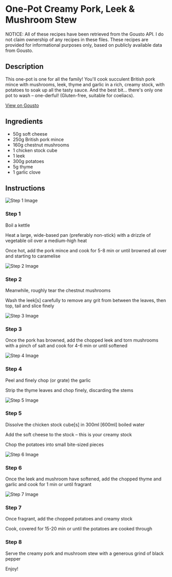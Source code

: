# One-Pot Creamy Pork, Leek & Mushroom Stew

NOTICE: All of these recipes have been retrieved from the Gousto API. I do not claim ownership of any recipes in these files. These recipes are provided for informational purposes only, based on publicly available data from Gousto.

## Description

This one-pot is one for all the family! You'll cook succulent British pork mince with mushrooms, leek, thyme and garlic in a rich, creamy stock, with potatoes to soak up all the tasty sauce. And the best bit... there's only one pot to wash – one-derful! (Gluten-free, suitable for coeliacs).

[View on Gousto](https://www.gousto.co.uk/recipes/cookbook/one-pot-creamy-pork-leek-mushroom-stew)

## Ingredients

- 50g soft cheese
- 250g British pork mince
- 160g chestnut mushrooms
- 1 chicken stock cube
- 1 leek
- 300g potatoes
- 5g thyme
- 1 garlic clove

## Instructions

![Step 1 Image](https://production-media.gousto.co.uk/cms/recipe-step-image/1851.-step-1-x200.jpg)

### Step 1

Boil a kettle 


Heat a large, wide-based pan (preferably non-stick) with a drizzle of vegetable oil over a medium-high heat


Once hot, add the pork mince and cook for 5-8 min or until browned all over and starting to caramelise

![Step 2 Image](https://production-media.gousto.co.uk/cms/recipe-step-image/1851.-step-2-x200.jpg)

### Step 2

Meanwhile, roughly tear the <span class="text-highlight">chestnut</span> mushrooms 


Wash the leek<span class="text-danger">[s]</span> carefully to remove any grit from between the leaves, then top, tail and slice finely

![Step 3 Image](https://production-media.gousto.co.uk/cms/recipe-step-image/1851.-step-3-x200.jpg)

### Step 3

Once the pork has browned, add the chopped leek and torn mushrooms with a pinch of salt and cook for 4-6 min or until softened

![Step 4 Image](https://production-media.gousto.co.uk/cms/recipe-step-image/1851.-step-4.new-x200.png)

### Step 4

Peel and finely chop (or grate) the garlic


Strip the thyme leaves and chop finely, discarding the stems

![Step 5 Image](https://production-media.gousto.co.uk/cms/recipe-step-image/1851.-step-5-x200.jpg)

### Step 5

Dissolve the chicken stock cube<span class="text-danger">[s]</span> in 300ml <span class="text-danger">[600ml]</span> boiled water


Add the soft cheese to the stock – this is your creamy stock


Chop the potatoes into small bite-sized pieces

![Step 6 Image](https://production-media.gousto.co.uk/cms/recipe-step-image/1851.-step-6-x200.jpg)

### Step 6

Once the leek and mushroom have softened, add the chopped thyme and garlic and cook for 1 min or until fragrant

![Step 7 Image](https://production-media.gousto.co.uk/cms/recipe-step-image/1851.-step-7-x200.jpg)

### Step 7

Once fragrant, add the chopped potatoes and creamy stock


Cook, covered for 15-20 min or until the potatoes are cooked through

### Step 8

Serve the creamy pork and mushroom stew with a generous grind of black pepper


Enjoy!

